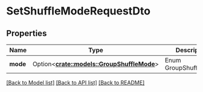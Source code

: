 # SetShuffleModeRequestDto

## Properties

Name | Type | Description | Notes
------------ | ------------- | ------------- | -------------
**mode** | Option<[**crate::models::GroupShuffleMode**](GroupShuffleMode.md)> | Enum GroupShuffleMode. | [optional]

[[Back to Model list]](../README.md#documentation-for-models) [[Back to API list]](../README.md#documentation-for-api-endpoints) [[Back to README]](../README.md)


